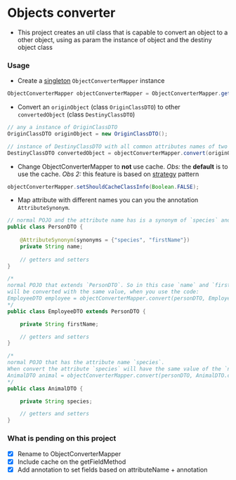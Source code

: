 # Objects converter

- This project creates an util class that is capable to convert an object to a other object, using as param the instance of object and the destiny object class

### Usage

* Create a [singleton](https://refactoring.guru/design-patterns/singleton) `ObjectConverterMapper` instance

```java
ObjectConverterMapper objectConverterMapper = ObjectConverterMapper.getObjectConverterMapper();
```

* Convert an `originObject` (class `OriginClassDTO`) to other `convertedObject` (class `DestinyClassDTO`)

```java
// any a instance of OriginClassDTO
OriginClassDTO originObject = new OriginClassDTO();

// instance of DestinyClassDTO with all common attributes names of two classes filled
DestinyClassDTO convertedObject = objectConverterMapper.convert(originObject, DestinyClassDTO.class);
```

* Change ObjectConverterMapper to **not** use cache. _Obs:_ the **default** is to use the cache.
_Obs 2:_ this feature is based on [strategy](https://refactoring.guru/design-patterns/strategy/java/example) pattern

```java
objectConverterMapper.setShouldCacheClassInfo(Boolean.FALSE);
```

* Map attribute with different names you can you the annotation `AttributeSynonym`.

```java
// normal POJO and the attribute name has is a synonym of `species` and `firstName`
public class PersonDTO { 
    
    @AttributeSynonym(synonyms = {"species", "firstName"}) 
    private String name;
    
    // getters and setters
}

/*
normal POJO that extends `PersonDTO`. So in this case `name` and `firstName`
will be converted with the same value, when you use the code:
EmployeeDTO employee = objectConverterMapper.convert(personDTO, EmployeeDTO.class)
*/
public class EmployeeDTO extends PersonDTO {

    private String firstName;

    // getters and setters
}

/*
normal POJO that has the attribute name `species`.
When convert the attribute `species` will have the same value of the `name` from person.
AnimalDTO animal = objectConverterMapper.convert(personDTO, AnimalDTO.class)
*/
public class AnimalDTO {

    private String species;

    // getters and setters
}
```

### What is pending on this project

- [X] Rename to ObjectConverterMapper
- [X] Include cache on the getFieldMethod
- [X] Add annotation to set fields based on attributeName + annotation
